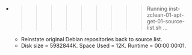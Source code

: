 * >>>>>>>>> Running inst-zclean-01-apt-get-01-source-list.sh ...
  * Reinstate original Debian repositories back to source.list.
  * Disk size = 5982844K. Space Used = 12K. Runtime = 00:00:00:01.
